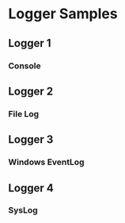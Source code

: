 # Logger Samples

## Logger 1

### Console

## Logger 2

### File Log

## Logger 3

### Windows EventLog 

## Logger 4

### SysLog 
